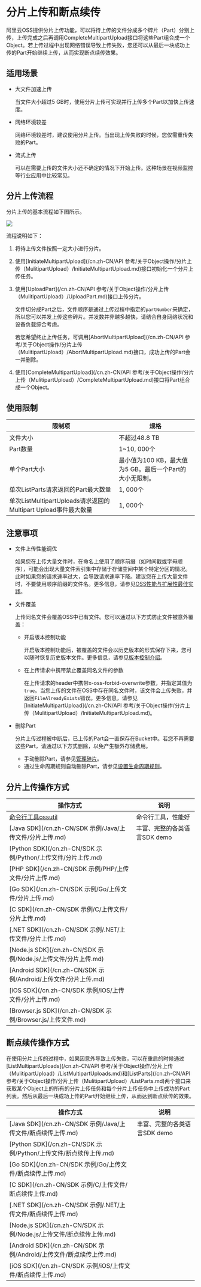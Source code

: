 # 分片上传和断点续传

阿里云OSS提供分片上传功能，可以将待上传的文件分成多个碎片（Part）分别上传，上传完成之后再调用CompleteMultipartUpload接口将这些Part组合成一个Object。若上传过程中出现网络错误导致上传失败，您还可以从最后一块成功上传的Part开始继续上传，从而实现断点续传效果。

## 适用场景

-   大文件加速上传

    当文件大小超过5 GB时，使用分片上传可实现并行上传多个Part以加快上传速度。

-   网络环境较差

    网络环境较差时，建议使用分片上传。当出现上传失败的时候，您仅需重传失败的Part。

-   流式上传

    可以在需要上传的文件大小还不确定的情况下开始上传。这种场景在视频监控等行业应用中比较常见。


## 分片上传流程

分片上传的基本流程如下图所示。

![](https://static-aliyun-doc.oss-accelerate.aliyuncs.com/assets/img/zh-CN/7347559951/p1058.png)

流程说明如下：

1.  将待上传文件按照一定大小进行分片。
2.  使用[InitiateMultipartUpload](/cn.zh-CN/API 参考/关于Object操作/分片上传（MulitipartUpload）/InitiateMultipartUpload.md)接口初始化一个分片上传任务。
3.  使用[UploadPart](/cn.zh-CN/API 参考/关于Object操作/分片上传（MulitipartUpload）/UploadPart.md)接口上传分片。

    文件切分成Part之后，文件顺序是通过上传过程中指定的`partNumber`来确定，所以您可以并发上传这些碎片。并发数并非越多越快，请结合自身网络状况和设备负载综合考虑。

    若您希望终止上传任务，可调用[AbortMultipartUpload](/cn.zh-CN/API 参考/关于Object操作/分片上传（MulitipartUpload）/AbortMultipartUpload.md)接口，成功上传的Part会一并删除。

4.  使用[CompleteMultipartUpload](/cn.zh-CN/API 参考/关于Object操作/分片上传（MulitipartUpload）/CompleteMultipartUpload.md)接口将Part组合成一个Object。

## 使用限制

|限制项|规格|
|---|--|
|文件大小|不超过48.8 TB|
|Part数量|1~10, 000个|
|单个Part大小|最小值为100 KB，最大值为5 GB。最后一个Part的大小无限制。|
|单次ListParts请求返回的Part最大数量|1, 000个|
|单次ListMultipartUploads请求返回的Multipart Upload事件最大数量|1, 000个|

## 注意事项

-   文件上传性能调优

    如果您在上传大量文件时，在命名上使用了顺序前缀（如时间戳或字母顺序），可能会出现大量文件索引集中存储于存储空间中某个特定分区的情况。此时如果您的请求速率过大，会导致请求速率下降。建议您在上传大量文件时，不要使用顺序前缀的文件名。更多信息，请参见[OSS性能与扩展性最佳实践](/cn.zh-CN/最佳实践/OSS性能与扩展性最佳实践.md)。

-   文件覆盖

    上传同名文件会覆盖OSS中已有文件。您可以通过以下方式防止文件被意外覆盖：

    -   开启版本控制功能

        开启版本控制功能后，被覆盖的文件会以历史版本的形式保存下来，您可以随时恢复历史版本文件。更多信息，请参见[版本控制介绍](/cn.zh-CN/开发指南/数据安全/版本控制/版本控制介绍.md)。

    -   在上传请求中携带禁止覆盖同名文件的参数

        在上传请求的header中携带x-oss-forbid-overwrite参数，并指定其值为`true`。当您上传的文件在OSS中存在同名文件时，该文件会上传失败，并返回`FileAlreadyExists`错误。更多信息，请参见[InitiateMultipartUpload](/cn.zh-CN/API 参考/关于Object操作/分片上传（MulitipartUpload）/InitiateMultipartUpload.md)。

-   删除Part

    分片上传过程被中断后，已上传的Part会一直保存在Bucket中。若您不再需要这些Part，请通过以下方式删除，以免产生额外存储费用。

    -   手动删除Part，请参见[管理碎片](/cn.zh-CN/控制台用户指南/文件管理/管理碎片.md)。
    -   通过生命周期规则自动删除Part，请参见[设置生命周期规则](/cn.zh-CN/控制台用户指南/存储空间管理/基础设置/设置生命周期规则.md)。

## 分片上传操作方式

|操作方式|说明|
|----|--|
|[命令行工具ossutil](/cn.zh-CN/常用工具/命令行工具ossutil/常用命令/cp/简介.md)|命令行工具，性能好|
|[Java SDK](/cn.zh-CN/SDK 示例/Java/上传文件/分片上传.md)|丰富、完整的各类语言SDK demo|
|[Python SDK](/cn.zh-CN/SDK 示例/Python/上传文件/分片上传.md)|
|[PHP SDK](/cn.zh-CN/SDK 示例/PHP/上传文件/分片上传.md)|
|[Go SDK](/cn.zh-CN/SDK 示例/Go/上传文件/分片上传.md)|
|[C SDK](/cn.zh-CN/SDK 示例/C/上传文件/分片上传.md)|
|[.NET SDK](/cn.zh-CN/SDK 示例/.NET/上传文件/分片上传.md)|
|[Node.js SDK](/cn.zh-CN/SDK 示例/Node.js/上传文件/分片上传.md)|
|[Android SDK](/cn.zh-CN/SDK 示例/Android/上传文件/分片上传.md)|
|[iOS SDK](/cn.zh-CN/SDK 示例/iOS/上传文件/分片上传.md)|
|[Browser.js SDK](/cn.zh-CN/SDK 示例/Browser.js/上传文件.md)|

## 断点续传操作方式

在使用分片上传的过程中，如果因意外导致上传失败，可以在重启的时候通过[ListMultipartUploads](/cn.zh-CN/API 参考/关于Object操作/分片上传（MulitipartUpload）/ListMultipartUploads.md)和[ListParts](/cn.zh-CN/API 参考/关于Object操作/分片上传（MulitipartUpload）/ListParts.md)两个接口来获取某个Object上的所有的分片上传任务和每个分片上传任务中上传成功的Part列表。然后从最后一块成功上传的Part开始继续上传，从而达到断点续传的效果。

|操作方式|说明|
|----|--|
|[Java SDK](/cn.zh-CN/SDK 示例/Java/上传文件/断点续传上传.md)|丰富、完整的各类语言SDK demo|
|[Python SDK](/cn.zh-CN/SDK 示例/Python/上传文件/断点续传上传.md)|
|[Go SDK](/cn.zh-CN/SDK 示例/Go/上传文件/断点续传上传.md)|
|[C SDK](/cn.zh-CN/SDK 示例/C/上传文件/断点续传上传.md)|
|[.NET SDK](/cn.zh-CN/SDK 示例/.NET/上传文件/断点续传上传.md)|
|[Node.js SDK](/cn.zh-CN/SDK 示例/Node.js/上传文件/断点续传上传.md)|
|[Android SDK](/cn.zh-CN/SDK 示例/Android/上传文件/断点续传上传.md)|
|[iOS SDK](/cn.zh-CN/SDK 示例/iOS/上传文件/断点续传上传.md)|

